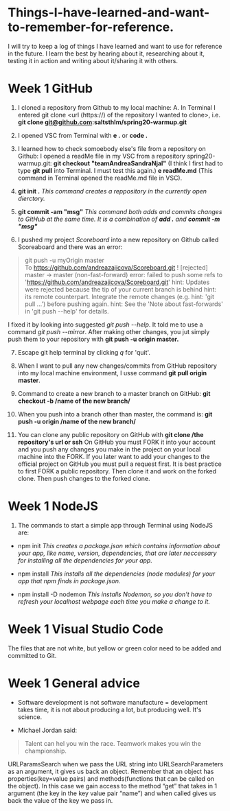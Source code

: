 # Things-I-have-learned-and-want-to-remember-for-reference.
I will try to keep a log of things I have learned and want to use for reference in the future. 
I learn the best by hearing about it, researching about it, testing it in action and writing about it/sharing it with others. 


# Week 1 GitHub

1. I cloned a repository from Github to my local machine:
   A. In Terminal I entered git clone <url (https://) of the repository I wanted to clone>, i.e.
      **git clone git@github.com:saltsthlm/spring20-warmup.git**
      
2. I opened VSC from Terminal with **e .** or **code .**

3. I learned how to check somoebody else's file from a repository on Github:
   I opened a readMe file in my VSC from a repository spring20-warmup.git:
   **git checkout "teamAndreaSandraNjal"**
   (I think I first had to type **git pull** into Terminal. I must test this again.)
   **e readMe.md**
   (This command in Terminal opened the readMe.md file in VSC).

4. **git init .**
   _This command creates a reppository in the currently open dierctory._
   
5. **git commit -am "msg"**
   _This command both adds and commits changes to GitHub at the same time._
   _It is a combination of **add .** and **commit -m "msg"**_
   
6. I pushed my project *Scoreboard* into a new repository on Github called Scoreaboard and there was an error: 
> git push -u myOrigin master                                             
> To https://github.com/andreazajicova/Scoreboard.git
> ! [rejected]        master -> master (non-fast-forward)
> error: failed to push some refs to 'https://github.com/andreazajicova/Scoreboard.git'
> hint: Updates were rejected because the tip of your current branch is behind
> hint: its remote counterpart. Integrate the remote changes (e.g.
> hint: 'git pull ...') before pushing again.
> hint: See the 'Note about fast-forwards' in 'git push --help' for details.

I fixed it by looking into suggested *git push --help*.
It told me to use a command *git push --mirror*.
After making other changes, you jut simply push them to your repository with **git push -u origin master.** 

7. Escape git help terminal by clicking _q_ for 'quit'. 

8. When I want to pull any new changes/commits from GitHub repository into my local machine environment, I usse command 
**git pull origin master**.

9. Command to create a new branch to a master branch on GitHub: **git checkout -b /name of the new branch/**

10. When you push into a branch other than master, the command is: **git push -u origin /name of the new branch/**

11. You can clone any public repository on GitHub with **git clone /the repository's url or ssh**
   On GitHub you must FORK it into your account and you push any changes you make in the project on your local machine into      the FORK.
   If you later want to add your changes to the official project on GitHub you must pull a request first. 
   It is best practice to first FORK a public repository. Then clone it and work on the forked clone. Then push changes to the    forked clone. 



# Week 1 NodeJS

1. The commands to start a simple app through Terminal using NodeJS are:

* npm init
  _This creates a package.json which contains information about your app, like name, version, dependencies, that are later neccessary for installing all the dependencies for your app._

* npm install
  _This installs all the dependencies (node modules) for your app that npm finds in package.json._
  
* npm install -D nodemon 
  _This installs Nodemon, so you don't have to refresh your localhost webpage each time you make a change to it._
  

# Week 1 Visual Studio Code

The files that are not white, but yellow or green color need to be added and committed to Git.


# Week 1 General advice

* Software development is not software manufacture = development takes time, it is not about producing a lot, but producing well. It's science.

* Michael Jordan said: 

> Talent can hel you win the race. Teamwork makes you win the championship. 
 
URLParamsSearch
when we pass the URL string into URLSearchParameters as an argument, it gives us back an object.
Remember that an object has properties(key=value pairs) and methods(functions that can be called on the object). In this case we gain access to the method “get” that takes in 1 argument (the key in the key value pair “name”) and when called gives us back the value of the key we pass in. 


